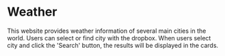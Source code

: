# Weather

This website provides weather information of several main cities in the world.
Users can select or find city with the dropbox.
When users select city and click the 'Search' button, the results will be displayed in the cards.
